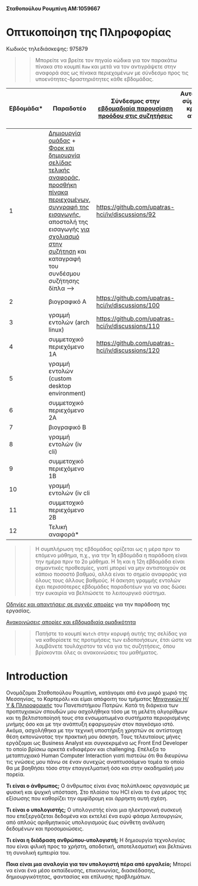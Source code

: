 **Σταθοπούλου Ρουμπίνη ΑΜ:1059667**

# Οπτικοποίηση της Πληροφορίας

Κωδικός τηλεδιάσκεψης: 975879

>> Μπορείτε να βρείτε τον πηγαίο κώδικα για τον παρακάτω πίνακα στο κουμπί `Raw` και μετά να τον αντιγράψετε στην αναφορά σας ως πίνακα περιεχομένων με σύνδεσμο προς τις υποενότητες-δραστηριότητες κάθε εβδομάδας.

| Εβδομάδα* | Παραδοτέο | Σύνδεσμος στην [εβδομαδιαία παρουσίαση προόδου στις συζητήσεις](https://github.com/upatras-hci/iv/discussions/categories/show-and-tell) | Αυτοαξιολόγηση σύμφωνα με τα κριτήρια της αντίστοιχης άσκησης |
| --- | --- | --- | --- |
| 1 | [Δημιουργία ομάδας](https://epidrome.github.io/teaching/team/) + [Φορκ και δημιουργία σελίδας τελικής αναφοράς](https://epidrome.github.io/teaching/guide/), [προσθήκη πίνακα περιεχομένων](https://raw.githubusercontent.com/upatras-hci/iv/master/README.md), [συγγραφή της εισαγωγής](https://epidrome.github.io/teaching/intro/), αποστολή της εισαγωγής [για σχολιασμό στην συζήτηση](https://github.com/upatras-hci/iv/discussions/categories/show-and-tell) και καταγραφή του συνδέσμου συζήτησης δίπλα --> | https://github.com/upatras-hci/iv/discussions/92| |
| 2 | βιογραφικό Α |https://github.com/upatras-hci/iv/discussions/100 | |
| 3 | γραμμή εντολών (arch linux) |https://github.com/upatras-hci/iv/discussions/110 | |
| 4 | συμμετοχικό περιεχόμενο 1A |https://github.com/upatras-hci/iv/discussions/120 | |
| 5 | γραμμή εντολών (custom desktop environment) | | |
| 6 | συμμετοχικό περιεχόμενο 2Α | | |
| 7 | βιογραφικό Β | | |
| 8 | γραμμή εντολών (iv cli) | | |
| 9 | συμμετοχικό περιεχόμενο 1Β | | |
| 10 | γραμμή εντολών (iv cli | | |
| 11 | συμμετοχικό περιεχόμενο 2Β | | |
| 12 | Τελική αναφορά* | | |

>> Η συμπλήρωση της εβδομάδας ορίζεται ως η μέρα πριν το επόμενο μάθημα, π.χ., για την 1η εβδομάδα η παράδοση είναι την ημέρα πριν το 2ο μάθημα. Η 1η και η 12η εβδομάδα είναι σημαντικές προθεσμίες, γιατί μπορεί να μην αντιστοιχούν σε κάποιο ποσοστό βαθμού, αλλά είναι το σημείο αναφοράς για όλους τους άλλους βαθμούς. Η άσκηση γραμμής εντολών έχει περισσότερες εβδομάδες παραδοτέων για να σας δώσει την ευκαιρία να βελτιώσετε το λειτουργικό σύστημα.

[Οδηγίες και απαντήσεις σε συχνές απορίες](https://epidrome.github.io/teaching/) για την παράδοση της εργασίας.

[Ανακοινώσεις απορίες και εβδομαδιαία ομαδικότητα](https://github.com/upatras-hci/iv/discussions)

>> Πατήστε το κουμπί `Watch` στην κορυφή αυτής της σελίδας για να καθορίσετε τις προτιμήσεις των ειδοποιήσεων, έτσι ώστε να λαμβάνετε τουλάχιστον τα νέα για τις συζητήσεις, όπου βρίσκονται όλες οι ανακοινώσεις του μαθήματος.


# **Introduction**

Ονομάζομαι Σταθοπούλου Ρουμπίνη, κατάγομαι από ένα μικρό χωριό της Μεσσηνίας, το Καρτερόλι και είμαι απόφοιτη του τμήματος [Μηχανικών Η/Υ & Πληροφορικής](https://www.ceid.upatras.gr/) του Πανεπιστήμιου Πατρών.
Κατά τη διάρκεια των προπτυχιακών σπουδών μου ασχολήθηκα τόσο με τη μελέτη αλγορίθμων και τη βελτιστοποίησή τους στα ενσωματωμένα συστήματα περιορισμένης μνήμης όσο και με την ανάπτυξη εφαργμογών στον παγκόσμιο ιστό. Ακόμα, ασχολήθηκα με την τεχνική υποστήριξη χρηστών σε αντίστοιχη θέση εκπονώνοτας την πρακτική μου άσκηση.
Τους τελευταίους μήνες εργάζομαι ως Business Analyst και συγκεκριμένα ως Front End Developer το οποίο βρίσκω αρκετά ενδιαφέρον και challenging.
Επέλεξα το μεταπτυχιακό Human Computer Interaction γιατί πιστεύω ότι θα διευρύνω τις γνώσεις μου πάνω σε έναν συνεχώς αναπτυσσόμενο τομέα το οποίο θα με βοηθήσει τόσο στην επαγγελματική όσο και στην ακαδημαϊκή μου πορεία.

**Τι είναι ο άνθρωπος;**
O άνθρωπος είναι ένας πολύπλοκος οργανισμός με φυσική και ψυχική υπόσταση. Στο πλαίσιο του HCI είναι το ένα μέρος της εξίσωσης που καθορίζει την αμφίδρομη και άρρηκτη αυτή σχέση.

**Τι είναι ο υπολογιστής;**
Ο υπολογιστής είναι μια ηλεκτρονική συσκευή που επεξεργάζεται δεδομένα και εκτελεί ένα ευρύ φάσμα λειτουργιών, από απλούς αριθμητικούς υπολογισμούς έως σύνθετη ανάλυση δεδομένων και προσομοιώσεις.

**Τι είναι η διάδραση ανθρώπου-υπολογιστή;**
Η δημιουργία τεχνολογίας που είναι φιλική προς το χρήστη, αποδοτική, αποτελεσματική και βελτιώνει τη συνολική εμπειρία του.

**Ποια είναι μια αναλογία για τον υπολογιστή πέρα από εργαλείο;**
Μπορεί να είναι ένα μέσο εκπαίδευσης, επικοινωνίας, διασκέδασης, δημιουργικότητας, φαντασίας και επίλυσης προβλημάτων.


